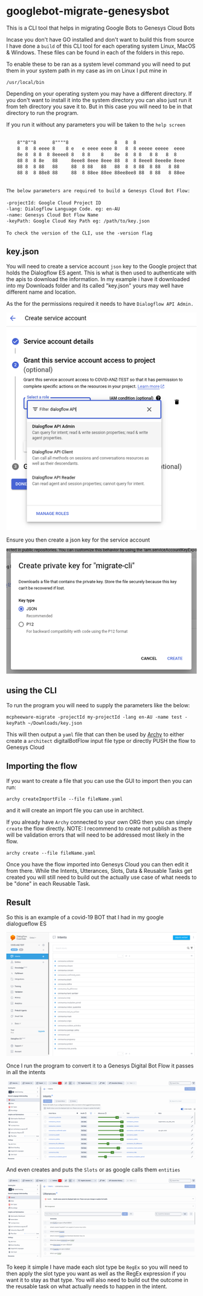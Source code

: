 # googlebot-migrate-genesysbot

This is a CLI tool that helps in migrating Google Bots to Genesys Cloud Bots

Incase you don't have GO installed and don't want to build this from source I have done a `build` of this CLI tool for each operating system Linux, MacOS & Windows. These files can be found in each of the folders in this repo.

To enable these to be ran as a system level command you will need to put them in your system path in my case as im on Linux I put mine in

```
/usr/local/bin
```

Depending on your operating system you may have a different directory. If you don't want to install it into the system directory you can also just run it from teh directory you save it to. But in this case you will need to be in that directory to run the program.

If you run it without any parameters you will be taken to the `help screen`

```

	8""8""8      8""""8                 8   8  8
	8  8  8 eeee 8    8 e   e eeee eeee 8   8  8 eeeee eeeee  eeee
	8e 8  8 8  8 8eeee8 8   8 8    8    8e  8  8 8   8 8   8  8
	88 8  8 8e   88     8eee8 8eee 8eee 88  8  8 8eee8 8eee8e 8eee
	88 8  8 88   88     88  8 88   88   88  8  8 88  8 88   8 88
	88 8  8 88e8 88     88  8 88ee 88ee 88ee8ee8 88  8 88   8 88ee


The below parameters are required to build a Genesys Cloud Bot Flow:

-projectId: Google Cloud Project ID
-lang: Dialogflow Language Code. eg: en-AU
-name: Genesys Cloud Bot Flow Name
-keyPath: Google Cloud Key Path eg: /path/to/key.json

To check the version of the CLI, use the -version flag

```

## key.json

You will need to create a service account `json` key to the Google project that holds the Dialogflow ES agent. This is what is then used to authenticate with the apis to download the information. In my example i have it downloaded into my Downloads folder and its called "key.json" yours may well have different name and location.

As the for the permissions required it needs to have `Dialogflow API Admin.`

![](/docs/images/role.png?raw=true)

Ensure you then create a json key for the service account

![](/docs/images/json-key.png?raw=true)

## using the CLI

To run the program you will need to supply the parameters like the below:

```
mcpheeware-migrate -projectId my-projectId -lang en-AU -name test -keyPath ~/Downloads/key.json
```

This will then output a `yaml` file that can then be used by [Archy](https://developer.genesys.cloud/devapps/archy/) to either create a `architect` digitalBotFlow input file type or directly PUSH the flow to Genesys Cloud

## Importing the flow

If you want to create a file that you can use the GUI to import then you can run:

```
archy createImportFile --file fileName.yaml
```

and it will create an import file you can use in architect.

If you already have `Archy` connected to your own ORG then you can simply `create` the flow directly. NOTE: I recommend to create not publish as there will be validation errors that will need to be addressed most likely in the flow.

```
archy create --file fileName.yaml
```

Once you have the flow imported into Genesys Cloud you can then edit it from there. While the Intents, Utterances, Slots, Data & Reusable Tasks get created you will still need to build out the actually use case of what needs to be "done" in each Reusable Task.

## Result

So this is an example of a covid-19 BOT that I had in my google dialogueflow ES

![](/docs/images/google.png?raw=true)

Once I run the program to convert it to a Genesys Digital Bot Flow it passes in all the intents

![](/docs/images/intents.png?raw=true)

And even creates and puts the `Slots` or as google calls them `entities`

![](/docs/images/utterances.png?raw=true)

To keep it simple I have made each slot type be `RegEx` so you will need to then apply the slot type you want as well as the RegEx expression if you want it to stay as that type. You will also need to build out the outcome in the reusable task on what actually needs to happen in the intent.
